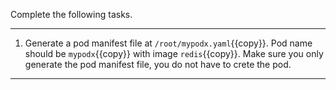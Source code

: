 Complete the following tasks.

---

1. Generate a pod manifest file at `/root/mypodx.yaml`{{copy}}. Pod name should be `mypodx`{{copy}} with image `redis`{{copy}}. Make sure you only generate the pod manifest file, you do not have to crete the pod.

---
